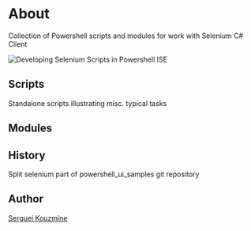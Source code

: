 About
=====
Collection of Powershell scripts and modules for work with Selenium C# Client 

![Developing Selenium Scripts in Powershell ISE](https://raw.githubusercontent.com/sergueik/powershell_selenium/master/screenshots/55a.png)

Scripts
-------
Standalone scripts illustrating misc. typical tasks

Modules
-------

History
-------
Split selenium part of powershell_ui_samples git repository



Author
------
[Serguei Kouzmine](kouzmine_serguei@yahoo.com)
